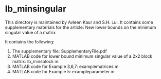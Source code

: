 # lb_minsingular


This directory is maintained by Avleen Kaur and S.H. Lui.
It contains some supplementary materials for the article:
New lower bounds on the minimum singular value of a matrix

It contains the following:
1. The supplementary file: SupplementaryFile.pdf
2. MATLAB code for lower bound minimum singular value of a 2x2 block matrix: lb_minsblock.m
3. MATLAB code for Example 3,6,7: examplematrices.m
4. MATLAB code for Example 5: exampleparameter.m
